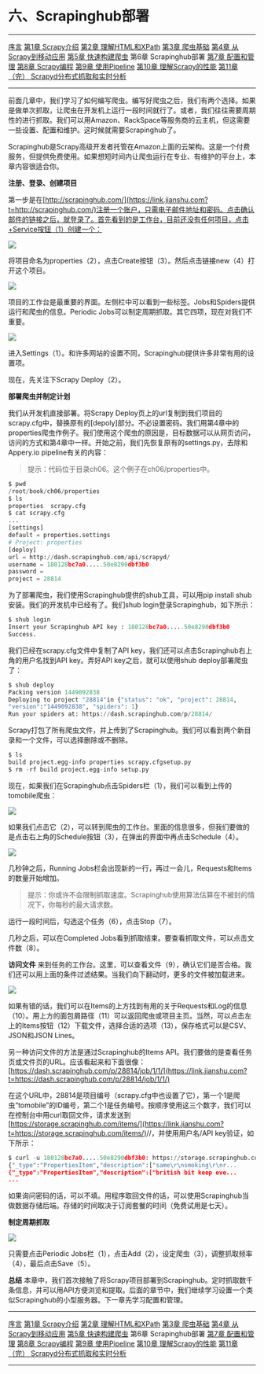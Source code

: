 # 六、Scrapinghub部署

* * *

[序言](https://www.jianshu.com/p/6c9baeb60044)
[第1章 Scrapy介绍](https://www.jianshu.com/p/b807653e97bb)
[第2章 理解HTML和XPath](https://www.jianshu.com/p/90c2c25f0c41)
[第3章 爬虫基础](https://www.jianshu.com/p/6ebb898841bc)
[第4章 从Scrapy到移动应用](https://www.jianshu.com/p/4156e757557f)
[第5章 快速构建爬虫](https://www.jianshu.com/p/9d1e00dc40e4)
第6章 Scrapinghub部署
[第7章 配置和管理](https://www.jianshu.com/p/674de4eacf15)
[第8章 Scrapy编程](https://www.jianshu.com/p/545d07702e7f)
[第9章 使用Pipeline](https://www.jianshu.com/p/e0287e773d28)
[第10章 理解Scrapy的性能](https://www.jianshu.com/p/e9710002cb4e)
[第11章（完） Scrapyd分布式抓取和实时分析](https://www.jianshu.com/p/cfca4b7e62f4)

* * *

前面几章中，我们学习了如何编写爬虫。编写好爬虫之后，我们有两个选择。如果是做单次抓取，让爬虫在开发机上运行一段时间就行了。或者，我们往往需要周期性的进行抓取。我们可以用Amazon、RackSpace等服务商的云主机，但这需要一些设置、配置和维护。这时候就需要Scrapinghub了。

Scrapinghub是Scrapy高级开发者托管在Amazon上面的云架构。这是一个付费服务，但提供免费使用。如果想短时间内让爬虫运行在专业、有维护的平台上，本章内容很适合你。

**注册、登录、创建项目**

第一步是在[http://scrapinghub.com/](https://link.jianshu.com?t=http://scrapinghub.com/)注册一个账户，只需电子邮件地址和密码。点击确认邮件的链接之后，就登录了。首先看到的是工作台，目前还没有任何项目，点击+Service按钮（1）创建一个：

![](img/627755bbe604653b1b4511f519dd72fd.jpg)

将项目命名为properties（2），点击Create按钮（3）。然后点击链接new（4）打开这个项目。

![](img/0be351705e354fc3ff426b4ad82fa993.jpg)

项目的工作台是最重要的界面。左侧栏中可以看到一些标签。Jobs和Spiders提供运行和爬虫的信息。Periodic Jobs可以制定周期抓取。其它四项，现在对我们不重要。

![](img/59f095e5cbf2f265b6ed489e69acc6d8.jpg)

进入Settings（1）。和许多网站的设置不同，Scrapinghub提供许多非常有用的设置项。

现在，先关注下Scrapy Deploy（2）。

**部署爬虫并制定计划**

我们从开发机直接部署。将Scrapy Deploy页上的url复制到我们项目的scrapy.cfg中，替换原有的[depoly]部分。不必设置密码。我们用第4章中的properties爬虫作例子。我们使用这个爬虫的原因是，目标数据可以从网页访问，访问的方式和第4章中一样。开始之前，我们先恢复原有的settings.py，去除和Appery.io pipeline有关的内容：

> 提示：代码位于目录ch06。这个例子在ch06/properties中。

```py
$ pwd
/root/book/ch06/properties
$ ls
properties  scrapy.cfg
$ cat scrapy.cfg
...
[settings]
default = properties.settings
# Project: properties
[deploy]
url = http://dash.scrapinghub.com/api/scrapyd/
username = 180128bc7a0.....50e8290dbf3b0
password = 
project = 28814 
```

为了部署爬虫，我们使用Scrapinghub提供的shub工具，可以用pip install shub安装。我们的开发机中已经有了。我们shub login登录Scrapinghub，如下所示：

```py
$ shub login
Insert your Scrapinghub API key : 180128bc7a0.....50e8290dbf3b0
Success. 
```

我们已经在scrapy.cfg文件中复制了API key，我们还可以点击Scrapinghub右上角的用户名找到API key。弄好API key之后，就可以使用shub deploy部署爬虫了：

```py
$ shub deploy
Packing version 1449092838
Deploying to project "28814"in {"status": "ok", "project": 28814,
"version":"1449092838", "spiders": 1}
Run your spiders at: https://dash.scrapinghub.com/p/28814/ 
```

Scrapy打包了所有爬虫文件，并上传到了Scrapinghub。我们可以看到两个新目录和一个文件，可以选择删除或不删除。

```py
$ ls
build project.egg-info properties scrapy.cfgsetup.py
$ rm -rf build project.egg-info setup.py 
```

现在，如果我们在Scrapinghub点击Spiders栏（1），我们可以看到上传的tomobile爬虫：

![](img/3d77e53845bbbe8aecf937766b0a4c1c.jpg)

如果我们点击它（2），可以转到爬虫的工作台。里面的信息很多，但我们要做的是点击右上角的Schedule按钮（3），在弹出的界面中再点击Schedule（4）。

![](img/9f5e671eb0026ee905ac2f81e431ac36.jpg)

几秒钟之后，Running Jobs栏会出现新的一行，再过一会儿，Requests和Items的数量开始增加。

> 提示：你或许不会限制抓取速度。Scrapinghub使用算法估算在不被封的情况下，你每秒的最大请求数。

运行一段时间后，勾选这个任务（6），点击Stop（7）。

几秒之后，可以在Completed Jobs看到抓取结束。要查看抓取文件，可以点击文件数（8）。

**访问文件**
来到任务的工作台。这里，可以查看文件（9），确认它们是否合格。我们还可以用上面的条件过滤结果。当我们向下翻动时，更多的文件被加载进来。

![](img/dee187c58910e8b10726b3ff29e15152.jpg)

如果有错的话，我们可以在Items的上方找到有用的关于Requests和Log的信息（10）。用上方的面包屑路径（11）可以返回爬虫或项目主页。当然，可以点击左上的Items按钮（12）下载文件，选择合适的选项（13），保存格式可以是CSV、JSON和JSON Lines。

另一种访问文件的方法是通过Scrapinghub的Items API。我们要做的是查看任务页或文件页的URL。应该看起来和下面很像：
[https://dash.scrapinghub.com/p/28814/job/1/1/](https://link.jianshu.com?t=https://dash.scrapinghub.com/p/28814/job/1/1/)

在这个URL中，28814是项目编号（scrapy.cfg中也设置了它），第一个1是爬虫“tomobile”的ID编号，第二个1是任务编号。按顺序使用这三个数字，我们可以在控制台中用curl取回文件，请求发送到[https://storage.scrapinghub.com/items/](https://link.jianshu.com?t=https://storage.scrapinghub.com/items/)<project id>/<spider id>/<job id>，并使用用户名/API key验证，如下所示：

```py
$ curl -u 180128bc7a0.....50e8290dbf3b0: https://storage.scrapinghub.com/items/28814/1/1
{"_type":"PropertiesItem","description":["same\r\nsmoking\r\nr...
{"_type":"PropertiesItem","description":["british bit keep eve...
... 
```

如果询问密码的话，可以不填。用程序取回文件的话，可以使用Scrapinghub当做数据存储后端。存储的时间取决于订阅套餐的时间（免费试用是七天）。

**制定周期抓取**

![](img/2c8b4f46f77072845c9d776c77a3f188.jpg)

只需要点击Periodic Jobs栏（1），点击Add（2），设定爬虫（3），调整抓取频率（4），最后点击Save（5）。

**总结**
本章中，我们首次接触了将Scrapy项目部署到Scrapinghub。定时抓取数千条信息，并可以用API方便浏览和提取。后面的章节中，我们继续学习设置一个类似Scrapinghub的小型服务器。下一章先学习配置和管理。

* * *

[序言](https://www.jianshu.com/p/6c9baeb60044)
[第1章 Scrapy介绍](https://www.jianshu.com/p/b807653e97bb)
[第2章 理解HTML和XPath](https://www.jianshu.com/p/90c2c25f0c41)
[第3章 爬虫基础](https://www.jianshu.com/p/6ebb898841bc)
[第4章 从Scrapy到移动应用](https://www.jianshu.com/p/4156e757557f)
[第5章 快速构建爬虫](https://www.jianshu.com/p/9d1e00dc40e4)
第6章 Scrapinghub部署
[第7章 配置和管理](https://www.jianshu.com/p/674de4eacf15)
[第8章 Scrapy编程](https://www.jianshu.com/p/545d07702e7f)
[第9章 使用Pipeline](https://www.jianshu.com/p/e0287e773d28)
[第10章 理解Scrapy的性能](https://www.jianshu.com/p/e9710002cb4e)
[第11章（完） Scrapyd分布式抓取和实时分析](https://www.jianshu.com/p/cfca4b7e62f4)

* * *